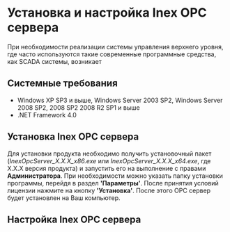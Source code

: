 # Установка и настройка Inex OPC сервера

 При необходимости реализации системы управления верхнего уровня, где часто используются такие современные программные средства, как SCADA системы, возникает 

## Системные требования

 - Windows XP SP3 и выше, Windows Server 2003 SP2, Windows Server 2008 SP2, 2008 SP2 2008 R2 SP1 и выше
 - .NET Framework 4.0

## Установка Inex OPC сервера

Для установки продукта необходимо получить установочный пакет (_InexOpcServer_X.X.X_x86.exe_ или _InexOpcServer_X.X.X_x64.exe_, где X.X.X версия продукта) и запустить его на выполнение с правами **Администратора**. При необходимости можно указать папку установки программы, перейдя в раздел **'Параметры'**. После принятия условий лицензии нажмите на кнопку **'Установка'**. После этого OPC сервер будет установлен на Ваш компьютер.

## Настройка Inex OPC сервера